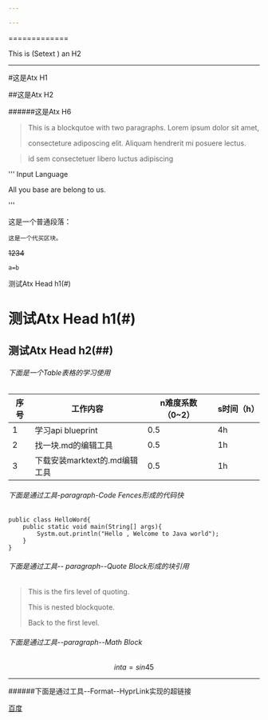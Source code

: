 ```yaml
---

---
```


 ============= 

This is (Setext ) an H2 

---

#这是Atx H1

##这是Atx H2

######这是Atx H6

> This is a blockqutoe with two paragraphs. Lorem ipsum dolor sit amet,
> 
> consecteture adiposcing elit. Aliquam hendrerit mi posuere lectus.

>

> id sem consectetuer libero luctus adipiscing

''' Input Language

All you base are belong to us.

'''

这是一个普通段落：

    这是一个代买区块。

 ~~1234~~

`a=b`

测试Atx Head h1(#)

# 测试Atx Head h1(#)

## 测试Atx Head  h2(##)

###### 下面是一个Table表格的学习使用

| 序号  | 工作内容                 | n难度系数（0~2） | s时间（h） |
| --- | -------------------- | ---------- | ------ |
| 1   | 学习api blueprint      | 0.5        | 4h     |
| 2   | 找一块.md的编辑工具          | 0.5        | 1h     |
| 3   | 下载安装marktext的.md编辑工具 | 0.5        | 1h     |

###### 下面是通过工具-paragraph-Code Fences形成的代码快

```
public class HelloWord{
    public static void main(String[] args){
        Systm.out.println("Hello , Welcome to Java world");
    }
}
```

###### 下面是通过工具-- paragraph--Quote Block形成的块引用

> This  is the firs level of quoting.
> 
> This is nested blockquote.
> 
> >
> 
> Back to the first level.
> 
> 



###### 下面是通过工具--paragraph--Math Block

$$
int a = sin45
$$



---



######下面是通过工具--Format--HyprLink实现的超链接

[百度](http://www.baidu.com)
